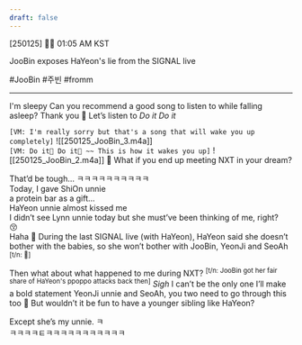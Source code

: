 ```yaml
---
draft: false
---
```

[250125] 🐣💭 01:05 AM KST

JooBin exposes HaYeon's lie from the SIGNAL live

#JooBin #주빈 #fromm
___
I'm sleepy
Can you recommend a good song to listen to while falling asleep?
Thank you
🫧 Let’s listen to *Do it Do it*



`[VM: I'm really sorry but that's a song that will wake you up completely]`
![[250125_JooBin_3.m4a]]  
`[VM: Do it🎵 Do it🎵 ~~ This is how it wakes you up]`
![[250125_JooBin_2.m4a]]
🫧 What if you end up meeting NXT in your dream?  

That’d be tough...
ㅋㅋㅋㅋㅋㅋㅋㅋㅋㅋ  
Today, I gave ShiOn unnie  
a protein bar as a gift...  
HaYeon unnie almost kissed me  
I didn’t see Lynn unnie today 
but she must’ve been thinking of me, right?   
😚  
Haha 
🫧 During the last SIGNAL live (with HaYeon), HaYeon said she doesn’t bother with the babies, so she won’t bother with JooBin, YeonJi and SeoAh <sup>[t/n: 💋]</sup>

Then what about what happened to me during NXT? 
<sup>[t/n: JooBin got her fair share of HaYeon's ppoppo attacks back then]</sup> 
*Sigh* 
I can’t be the only one
I’ll make a bold statement
YeonJi unnie and SeoAh, you two need to go through this too
🫧 But wouldn’t it be fun to have a younger sibling like HaYeon?

Except she’s my unnie.
ㅋ  
ㅋㅋㅋㅋㅌㅋㅋㅋㅋㅋㅋㅋㅋㅋㅋㅋ  